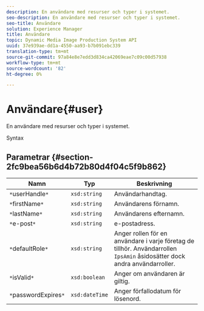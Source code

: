 ```yaml
---
description: En användare med resurser och typer i systemet.
seo-description: En användare med resurser och typer i systemet.
seo-title: Användare
solution: Experience Manager
title: Användare
topic: Dynamic Media Image Production System API
uuid: 37e939ae-dd1a-4550-aa93-b7b091ebc339
translation-type: tm+mt
source-git-commit: 97a84e8e7edd3d834ca42069eae7c09c00d57938
workflow-type: tm+mt
source-wordcount: '82'
ht-degree: 0%

---
```



# Användare{#user}

En användare med resurser och typer i systemet.

Syntax

## Parametrar {#section-2fc9bea56b6d4b72b80d4f04c5f9b862}

| Namn | Typ | Beskrivning |
|---|---|---|
| `*`userHandle`*` | `xsd:string` | Användarhandtag. |
| `*`firstName`*` | `xsd:string` | Användarens förnamn. |
| `*`lastName`*` | `xsd:string` | Användarens efternamn. |
| `*`e-post`*` | `xsd:string` | e-postadress. |
| `*`defaultRole`*` | `xsd:string` | Anger rollen för en användare i varje företag de tillhör. Användarrollen `IpsAmin` åsidosätter dock andra användarroller. |
| `*`isValid`*` | `xsd:boolean` | Anger om användaren är giltig. |
| `*`passwordExpires`*` | `xsd:dateTime` | Anger förfallodatum för lösenord. |

